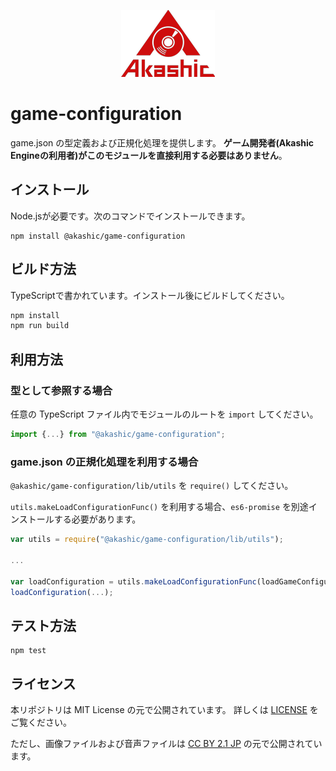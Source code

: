 <p align="center">
<img src="https://raw.githubusercontent.com/akashic-games/game-configuration/main/img/akashic.png" />
</p>

# game-configuration
game.json の型定義および正規化処理を提供します。
**ゲーム開発者(Akashic Engineの利用者)がこのモジュールを直接利用する必要はありません**。

## インストール

Node.jsが必要です。次のコマンドでインストールできます。

```
npm install @akashic/game-configuration
```

## ビルド方法

TypeScriptで書かれています。インストール後にビルドしてください。

```sh
npm install
npm run build
```

## 利用方法

### 型として参照する場合

任意の TypeScript ファイル内でモジュールのルートを `import` してください。

```javascript
import {...} from "@akashic/game-configuration";
```

### game.json の正規化処理を利用する場合

`@akashic/game-configuration/lib/utils` を `require()` してください。

`utils.makeLoadConfigurationFunc()` を利用する場合、`es6-promise` を別途インストールする必要があります。

```javascript
var utils = require("@akashic/game-configuration/lib/utils");

...

var loadConfiguration = utils.makeLoadConfigurationFunc(loadGameConfiguration);
loadConfiguration(...);
```

## テスト方法

```
npm test
```


## ライセンス
本リポジトリは MIT License の元で公開されています。
詳しくは [LICENSE](https://github.com/akashic-games/game-configuration/blob/main/LICENSE) をご覧ください。

ただし、画像ファイルおよび音声ファイルは
[CC BY 2.1 JP](https://creativecommons.org/licenses/by/2.1/jp/) の元で公開されています。
